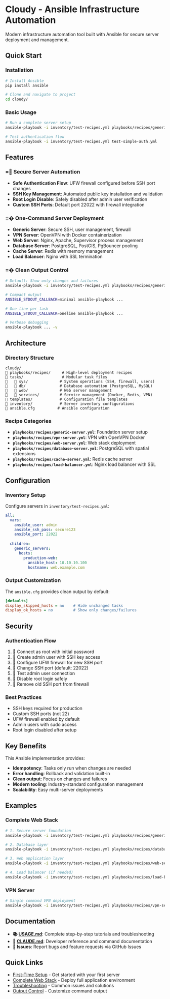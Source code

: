 # Cloudy - Ansible Infrastructure Automation

Modern infrastructure automation tool built with Ansible for secure server deployment and management.

## Quick Start

### Installation
```bash
# Install Ansible
pip install ansible

# Clone and navigate to project
cd cloudy/
```

### Basic Usage
```bash
# Run a complete server setup
ansible-playbook -i inventory/test-recipes.yml playbooks/recipes/generic-server.yml

# Test authentication flow
ansible-playbook -i inventory/test-recipes.yml test-simple-auth.yml
```

## Features

### = Secure Server Automation
- **Safe Authentication Flow**: UFW firewall configured before SSH port changes
- **SSH Key Management**: Automated public key installation and validation  
- **Root Login Disable**: Safely disabled after admin user verification
- **Custom SSH Ports**: Default port 22022 with firewall integration

### =� One-Command Server Deployment
- **Generic Server**: Secure SSH, user management, firewall
- **VPN Server**: OpenVPN with Docker containerization
- **Web Server**: Nginx, Apache, Supervisor process management
- **Database Server**: PostgreSQL, PostGIS, PgBouncer pooling
- **Cache Server**: Redis with memory management
- **Load Balancer**: Nginx with SSL termination

### =� Clean Output Control
```bash
# Default: Show only changes and failures
ansible-playbook -i inventory/test-recipes.yml playbooks/recipes/generic-server.yml

# Compact output
ANSIBLE_STDOUT_CALLBACK=minimal ansible-playbook ...

# One line per task
ANSIBLE_STDOUT_CALLBACK=oneline ansible-playbook ...

# Verbose debugging
ansible-playbook ... -v
```

## Architecture

### Directory Structure
```
cloudy/
   playbooks/recipes/     # High-level deployment recipes
   tasks/                 # Modular task files
      sys/              # System operations (SSH, firewall, users)
      db/               # Database automation (PostgreSQL, MySQL)
      web/              # Web server management
      services/         # Service management (Docker, Redis, VPN)
   templates/            # Configuration file templates
   inventory/            # Server inventory configurations
   ansible.cfg          # Ansible configuration
```

### Recipe Categories
- **`playbooks/recipes/generic-server.yml`**: Foundation server setup
- **`playbooks/recipes/vpn-server.yml`**: VPN with OpenVPN Docker
- **`playbooks/recipes/web-server.yml`**: Web stack deployment
- **`playbooks/recipes/database-server.yml`**: PostgreSQL with spatial extensions
- **`playbooks/recipes/cache-server.yml`**: Redis cache server
- **`playbooks/recipes/load-balancer.yml`**: Nginx load balancer with SSL

## Configuration

### Inventory Setup
Configure servers in `inventory/test-recipes.yml`:
```yaml
all:
  vars:
    ansible_user: admin
    ansible_ssh_pass: secure123
    ansible_port: 22022
    
  children:
    generic_servers:
      hosts:
        production-web:
          ansible_host: 10.10.10.100
          hostname: web.example.com
```

### Output Customization
The `ansible.cfg` provides clean output by default:
```ini
[defaults]
display_skipped_hosts = no    # Hide unchanged tasks
display_ok_hosts = no         # Show only changes/failures
```

## Security

### Authentication Flow
1.  Connect as root with initial password
2.  Create admin user with SSH key access
3.  Configure UFW firewall for new SSH port
4.  Change SSH port (default: 22022)
5.  Test admin user connection
6.  Disable root login safely
7.  Remove old SSH port from firewall

### Best Practices
- SSH keys required for production
- Custom SSH ports (not 22)
- UFW firewall enabled by default
- Admin users with sudo access
- Root login disabled after setup

## Key Benefits

This Ansible implementation provides:
- **Idempotency**: Tasks only run when changes are needed
- **Error handling**: Rollback and validation built-in
- **Clean output**: Focus on changes and failures
- **Modern tooling**: Industry-standard configuration management
- **Scalability**: Easy multi-server deployments

## Examples

### Complete Web Stack
```bash
# 1. Secure server foundation
ansible-playbook -i inventory/test-recipes.yml playbooks/recipes/generic-server.yml

# 2. Database layer
ansible-playbook -i inventory/test-recipes.yml playbooks/recipes/database-server.yml

# 3. Web application layer  
ansible-playbook -i inventory/test-recipes.yml playbooks/recipes/web-server.yml

# 4. Load balancer (if needed)
ansible-playbook -i inventory/test-recipes.yml playbooks/recipes/load-balancer.yml
```

### VPN Server
```bash
# Single command VPN deployment
ansible-playbook -i inventory/test-recipes.yml playbooks/recipes/vpn-server.yml
```

## Documentation

- **📚 [USAGE.md](USAGE.md)**: Complete step-by-step tutorials and troubleshooting
- **🔧 [CLAUDE.md](CLAUDE.md)**: Developer reference and command documentation
- **🐛 Issues**: Report bugs and feature requests via GitHub Issues

## Quick Links

- [First-Time Setup](USAGE.md#first-time-setup) - Get started with your first server
- [Complete Web Stack](USAGE.md#scenario-1-complete-web-application-stack) - Deploy full application environment  
- [Troubleshooting](USAGE.md#troubleshooting) - Common issues and solutions
- [Output Control](USAGE.md#output-control) - Customize command output